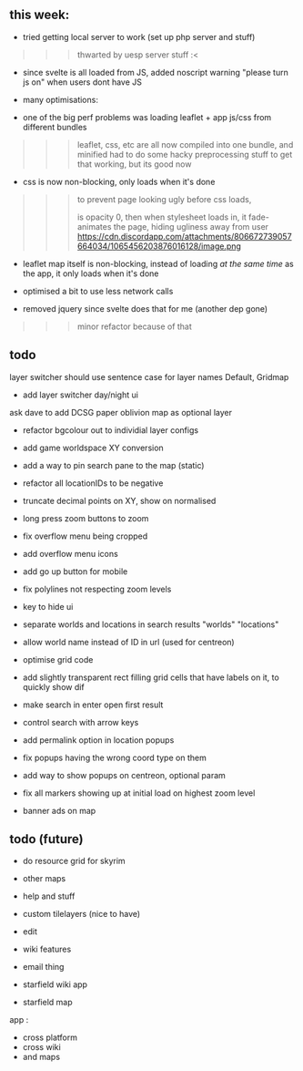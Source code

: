 
## this week:

- tried getting local server to work (set up php server and stuff)
>>> thwarted by uesp server stuff :<

- since svelte is all loaded from JS, added noscript warning "please turn js on" when users dont have JS

- many optimisations:

- one of the big perf problems was loading leaflet + app js/css from different bundles
>>> leaflet, css, etc are all now compiled into one bundle, and minified
>>> had to do some hacky preprocessing stuff to get that working, but its good now

- css is now non-blocking, only loads when it's done
>>> to prevent page looking ugly before css loads, <main> is opacity 0, then when stylesheet loads in,
>>> it fade-animates the page, hiding ugliness away from user
>>> https://cdn.discordapp.com/attachments/806672739057664034/1065456203876016128/image.png

- leaflet map itself is non-blocking, instead of loading *at the same time* as the app, it only loads when it's done

- optimised a bit to use less network calls

- removed jquery since svelte does that for me (another dep gone)
>>> minor refactor because of that


## todo

layer switcher should use sentence case for layer names Default, Gridmap

- add layer switcher day/night ui

ask dave to add DCSG paper oblivion map as optional layer
- refactor bgcolour out to individial layer configs

- add game worldspace XY conversion
- add a way to pin search pane to the map (static)
- refactor all locationIDs to be negative
- truncate decimal points on XY, show on normalised
- long press zoom buttons to zoom
- fix overflow menu being cropped
- add overflow menu icons
- add go up button for mobile
- fix polylines not respecting zoom levels
- key to hide ui
- separate worlds and locations in search results "worlds" "locations"
- allow world name instead of ID in url (used for centreon)
- optimise grid code
- add slightly transparent rect filling grid cells that have labels on it, to quickly show dif
- make search in enter open first result
- control search with arrow keys
- add permalink option in location popups
- fix popups having the wrong coord type on them
- add way to show popups on centreon, optional param
- fix all markers showing up at initial load on highest zoom level
- banner ads on map

## todo (future)

- do resource grid for skyrim
- other maps
- help and stuff
- custom tilelayers (nice to have)
- edit
- wiki features
- email thing

- starfield wiki app
- starfield map

app :

- cross platform
- cross wiki
- and maps


